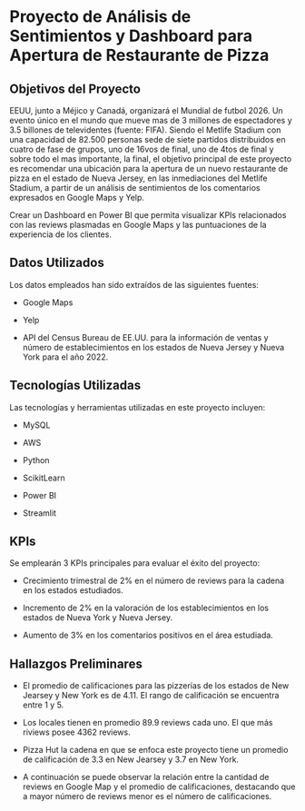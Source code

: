 # Proyecto de Análisis de Sentimientos y Dashboard para Apertura de Restaurante de Pizza

## Objetivos del Proyecto

EEUU, junto a Méjico y Canadá, organizará el Mundial de futbol 2026. Un evento único en el mundo que mueve mas de 3 millones de espectadores y 3.5 billones de televidentes (fuente: FIFA). Siendo el Metlife Stadium con una capacidad de 82.500 personas sede de siete partidos distribuidos en cuatro de fase de grupos, uno de 16vos de final, uno de 4tos de final y sobre todo el mas importante, la final, el objetivo principal de este proyecto es recomendar una ubicación para la apertura de un nuevo restaurante de pizza en el estado de Nueva Jersey, en las inmediaciones del Metlife Stadium, a partir de un análisis de sentimientos de los comentarios expresados en Google Maps y Yelp.

Crear un Dashboard en Power BI que permita visualizar KPIs relacionados con las reviews plasmadas en Google Maps y las puntuaciones de la experiencia de los clientes.

## Datos Utilizados

Los datos empleados han sido extraídos de las siguientes fuentes:

- Google Maps

- Yelp

- API del Census Bureau de EE.UU. para la información de ventas y número de establecimientos en los estados de Nueva Jersey y Nueva York para el año 2022.

## Tecnologías Utilizadas

Las tecnologías y herramientas utilizadas en este proyecto incluyen:

- MySQL

- AWS

- Python

- ScikitLearn

- Power BI

- Streamlit

## KPIs

Se emplearán 3 KPIs principales para evaluar el éxito del proyecto:

- Crecimiento trimestral de 2% en el número de reviews para la cadena en los estados estudiados.

- Incremento de 2% en la valoración de los establecimientos en los estados de Nueva York y Nueva Jersey.

- Aumento de 3% en los comentarios positivos en el área estudiada.

## Hallazgos Preliminares

- El promedio de calificaciones para las pizzerías de los estados de New Jearsey y New York es de 4.11. El rango de calificación se encuentra entre 1 y 5.

- Los locales tienen en promedio 89.9 reviews cada uno. El que más riviews posee 4362 reviews.

- Pizza Hut la cadena en que se enfoca este proyecto tiene un promedio de calificación de 3.3 en New Jearsey y 3.7 en New York.

- A continuación se puede observar la relación entre la cantidad de reviews en Google Map y el promedio de calificaciones, destacando que a mayor número de reviews menor es el número de calificaciones.
